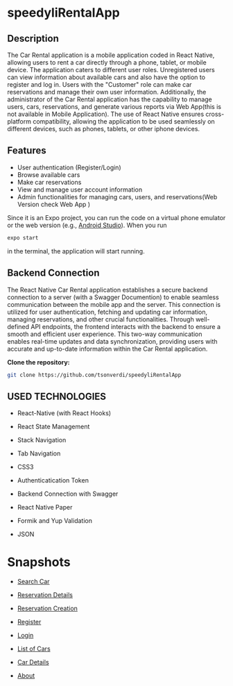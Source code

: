 # speedyliRentalApp

## Description

The Car Rental application is a mobile application coded in React Native, allowing users to rent a car directly through a phone, tablet, or mobile device. 
The application caters to different user roles. Unregistered users can view information about available cars and also have the option to register and log in. 
Users with the "Customer" role can make car reservations and manage their own user information. 
Additionally, the administrator of the Car Rental application has the capability to manage users, cars, reservations, and generate various reports via Web App(this is not available in Mobile Application). 
The use of React Native ensures cross-platform compatibility, allowing the application to be used seamlessly on different devices, such as phones, tablets, or other iphone devices.

## Features

- User authentication (Register/Login)
- Browse available cars
- Make car reservations
- View and manage user account information
- Admin functionalities for managing cars, users, and reservations(Web Version check Web App )


Since it is an Expo project, you can run the code on a virtual phone emulator or the web version (e.g., [Android Studio](https://developer.android.com/studio)). When you run
```bash
expo start
```
in the terminal, the application will start running.

## Backend Connection

The React Native Car Rental application establishes a secure backend connection to a server (with a Swagger Documention) to enable seamless communication between the mobile app and the server. 
This connection is utilized for user authentication, fetching and updating car information, managing reservations, and other crucial functionalities. 
Through well-defined API endpoints, the frontend interacts with the backend to ensure a smooth and efficient user experience. 
This two-way communication enables real-time updates and data synchronization, providing users with accurate and up-to-date information within the Car Rental application.
 
 **Clone the repository:**

   ```bash
   git clone https://github.com/tsonverdi/speedyliRentalApp
   ```


## USED TECHNOLOGIES

- React-Native (with React Hooks)

-  React State Management

- Stack Navigation

- Tab Navigation

- CSS3

- Authenticatication Token

- Backend Connection with Swagger

- React Native Paper

- Formik and Yup Validation

- JSON

# Snapshots

- [Search Car](https://github.com/tsonverdi/speedyliRentalApp/assets/92997075/1a392863-a855-4fed-9d6f-f73adec2d5f3)

- [Reservation Details](https://github.com/tsonverdi/speedyliRentalApp/assets/92997075/ff8a32a7-9fe2-4685-aec2-2cf9104000bc)

- [Reservation Creation](https://github.com/tsonverdi/speedyliRentalApp/assets/92997075/8192fc86-db64-47b2-9a3e-50b1e5b3c0c7)

- [Register](https://github.com/tsonverdi/speedyliRentalApp/assets/92997075/934fcbcc-6f23-445b-9fce-1a925922e7e1)

- [Login](https://github.com/tsonverdi/speedyliRentalApp/assets/92997075/663163a8-f5ec-4f20-b0b7-f37af3a3a5bb)

- [List of Cars](https://github.com/tsonverdi/speedyliRentalApp/assets/92997075/35c4ed1c-76c4-43ad-aeae-90c176e5f12f)

- [Car Details](https://github.com/tsonverdi/speedyliRentalApp/assets/92997075/b7f24c45-7235-4f2f-b6e3-cffbe5a0e706)

- [About](https://github.com/tsonverdi/speedyliRentalApp/assets/92997075/3325bfd0-355e-4624-8d14-83db19d7afdb)

